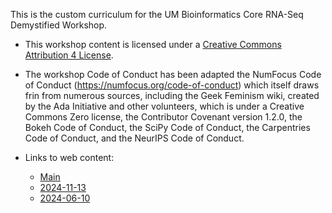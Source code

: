 This is the custom curriculum for the UM Bioinformatics Core RNA-Seq Demystified Workshop. 

* This workshop content is licensed under a [Creative Commons Attribution 4 License](https://creativecommons.org/licenses/by/4.0/).

* The workshop Code of Conduct has been adapted the NumFocus Code of Conduct (https://numfocus.org/code-of-conduct) which itself draws frin from numerous sources, including the Geek Feminism wiki, created by the Ada Initiative and other volunteers, which is under a Creative Commons Zero license, the Contributor Covenant version 1.2.0, the Bokeh Code of Conduct, the SciPy Code of Conduct, the Carpentries Code of Conduct, and the NeurIPS Code of Conduct.

* Links to web content:
  
  - [Main](https://umich-brcf-bioinf.github.io/workshop-reproducible-computing/main/html/index.html)
  - [2024-11-13](https://umich-brcf-bioinf.github.io/workshop-reproducible-computing/2024-11-13/html/index.html)
  - [2024-06-10](https://umich-brcf-bioinf.github.io/workshop-reproducible-computing/2024-06-10/html/index.html)


  


